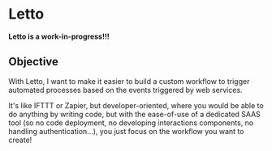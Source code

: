 # Letto

**Letto is a work-in-progress!!!**

## Objective

With Letto, I want to make it easier to build a custom workflow
to trigger automated processes based on the events triggered by
web services.

It's like IFTTT or Zapier, but developer-oriented, where you
would be able to do anything by writing code, but with the
ease-of-use of a dedicated SAAS tool (so no code deployment,
no developing interactions components, no handling authentication...),
you just focus on the workflow you want to create!
